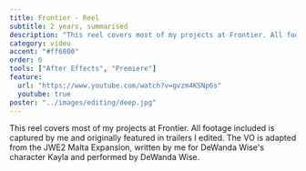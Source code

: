 ```yaml
---
title: Frontier - Reel
subtitle: 2 years, summarised
description: "This reel covers most of my projects at Frontier. All footage included is captured by me and originally featured in trailers I edited. The VO is adapted from the JWE2 Malta Expansion, written by me for DeWanda Wise's character Kayla and performed by DeWanda Wise."
category: video
accent: "#ff6800"
order: 6
tools: ["After Effects", "Premiere"]
feature:
  url: "https://www.youtube.com/watch?v=gvzm4KSNp6s"
  youtube: true
poster: "../images/editing/deep.jpg"
---
```


This reel covers most of my projects at Frontier. All footage included is captured by me and originally featured in trailers I edited. The VO is adapted from the JWE2 Malta Expansion, written by me for DeWanda Wise's character Kayla and performed by DeWanda Wise.
